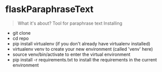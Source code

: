 # flaskParaphraseText
> What it's about?
Tool for paraphrase text
>Installing
- git clone <repo>
- cd repo
- pip install virtualenv (if you don't already have virtualenv installed)
- virtualenv venv to create your new environment (called 'venv' here)
- source venv/bin/activate to enter the virtual environment
- pip install -r requirements.txt to install the requirements in the current environment
